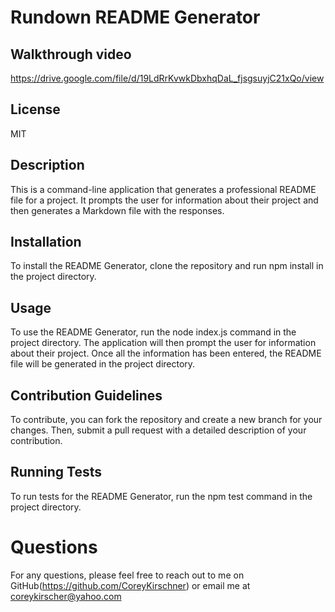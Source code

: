 # Rundown README Generator

## Walkthrough video

https://drive.google.com/file/d/19LdRrKvwkDbxhqDaL_fjsgsuyjC21xQo/view

## License

  MIT

## Description
  
  This is a command-line application that generates a professional README file for a project. It prompts the user for information about their project and then generates a Markdown file with the responses.
  
## Installation
  
  To install the README Generator, clone the repository and run npm install in the project directory.
  
## Usage
  
   To use the README Generator, run the node index.js command in the project directory. The application will then prompt the user for information about their project. Once all the information has been entered, the README file will be generated in the project directory.
  
## Contribution Guidelines
   
  To contribute, you can fork the repository and create a new branch for your changes. Then, submit a pull request with a detailed description of your contribution.
  
## Running Tests
  
  To run tests for the README Generator, run the npm test command in the project directory.

# Questions

  For any questions, please feel free to reach out to me on GitHub(https://github.com/CoreyKirschner) or email me at coreykirscher@yahoo.com
